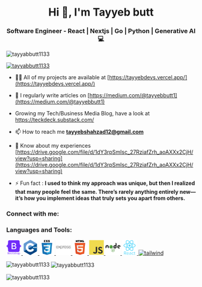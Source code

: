 <h1 align="center">Hi 👋, I'm Tayyeb butt</h1>
<h3 align="center">Software Engineer - React | Nextjs | Go | Python | Generative AI💻</h3>

<p align="left"> <img src="https://komarev.com/ghpvc/?username=tayyabbutt1133&label=Profile%20views&color=0e75b6&style=flat" alt="tayyabbutt1133" /> </p>

<p align="left"> <a href="https://github.com/ryo-ma/github-profile-trophy"><img src="https://github-profile-trophy.vercel.app/?username=tayyabbutt1133" alt="tayyabbutt1133" /></a> </p>


- 👨‍💻 All of my projects are available at [https://tayyebdevs.vercel.app/](https://tayyebdevs.vercel.app/)

- 📝 I regularly write articles on [https://medium.com/@tayyebbutt1](https://medium.com/@tayyebbutt1)

- Growing my Tech/Business Media Blog, have a look at https://teckdeck.substack.com/

- 📫 How to reach me **tayyebshahzad12@gmail.com**

- 📄 Know about my experiences [https://drive.google.com/file/d/1dY3rpSmIsc_27RziafZrh_aoAXXx2CjH/view?usp=sharing](https://drive.google.com/file/d/1dY3rpSmIsc_27RziafZrh_aoAXXx2CjH/view?usp=sharing)

- ⚡ Fun fact : **I used to think my approach was unique, but then I realized that many people feel the same. There’s rarely anything entirely new—it’s how you implement ideas that truly sets you apart from others.**

<h3 align="left">Connect with me:</h3>
<p align="left">
</p>

<h3 align="left">Languages and Tools:</h3>
<p align="left"> <a href="https://getbootstrap.com" target="_blank" rel="noreferrer"> <img src="https://raw.githubusercontent.com/devicons/devicon/master/icons/bootstrap/bootstrap-plain-wordmark.svg" alt="bootstrap" width="40" height="40"/> </a> <a href="https://www.w3schools.com/cpp/" target="_blank" rel="noreferrer"> <img src="https://raw.githubusercontent.com/devicons/devicon/master/icons/cplusplus/cplusplus-original.svg" alt="cplusplus" width="40" height="40"/> </a> <a href="https://www.w3schools.com/css/" target="_blank" rel="noreferrer"> <img src="https://raw.githubusercontent.com/devicons/devicon/master/icons/css3/css3-original-wordmark.svg" alt="css3" width="40" height="40"/> </a> <a href="https://expressjs.com" target="_blank" rel="noreferrer"> <img src="https://raw.githubusercontent.com/devicons/devicon/master/icons/express/express-original-wordmark.svg" alt="express" width="40" height="40"/> </a> <a href="https://www.w3.org/html/" target="_blank" rel="noreferrer"> <img src="https://raw.githubusercontent.com/devicons/devicon/master/icons/html5/html5-original-wordmark.svg" alt="html5" width="40" height="40"/> </a> <a href="https://developer.mozilla.org/en-US/docs/Web/JavaScript" target="_blank" rel="noreferrer"> <img src="https://raw.githubusercontent.com/devicons/devicon/master/icons/javascript/javascript-original.svg" alt="javascript" width="40" height="40"/> </a> <a href="https://nodejs.org" target="_blank" rel="noreferrer"> <img src="https://raw.githubusercontent.com/devicons/devicon/master/icons/nodejs/nodejs-original-wordmark.svg" alt="nodejs" width="40" height="40"/> </a> <a href="https://reactjs.org/" target="_blank" rel="noreferrer"> <img src="https://raw.githubusercontent.com/devicons/devicon/master/icons/react/react-original-wordmark.svg" alt="react" width="40" height="40"/> </a> <a href="https://tailwindcss.com/" target="_blank" rel="noreferrer"> <img src="https://www.vectorlogo.zone/logos/tailwindcss/tailwindcss-icon.svg" alt="tailwind" width="40" height="40"/> </a> </p>

<p><img align="left" src="https://github-readme-stats.vercel.app/api/top-langs?username=tayyabbutt1133&show_icons=true&locale=en&layout=compact" alt="tayyabbutt1133" /></p>

<p>&nbsp;<img align="center" src="https://github-readme-stats.vercel.app/api?username=tayyabbutt1133&show_icons=true&locale=en" alt="tayyabbutt1133" /></p>

<p><img align="center" src="https://github-readme-streak-stats.herokuapp.com/?user=tayyabbutt1133&" alt="tayyabbutt1133" /></p>
